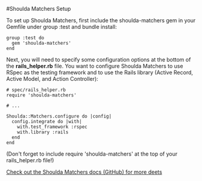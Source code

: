 #Shoulda Matchers Setup

To set up Shoulda Matchers, first include the shoulda-matchers gem in your Gemfile under group :test and bundle install:

```
group :test do
  gem 'shoulda-matchers'
end
```

Next, you will need to specify some configuration options at the bottom of the **rails_helper.rb** file. You want to configure Shoulda Matchers to use RSpec as the testing framework and to use the Rails library (Active Record, Active Model, and Action Controller):

```
# spec/rails_helper.rb
require 'shoulda-matchers'

# ...

Shoulda::Matchers.configure do |config|
  config.integrate do |with|
    with.test_framework :rspec
    with.library :rails
  end
end
```

(Don't forget to include require 'shoulda-matchers' at the top of your rails_helper.rb file!)

[Check out the Shoulda Matchers docs (GitHub) for more deets](https://matchers.shoulda.io/docs/v5.1.0/)

